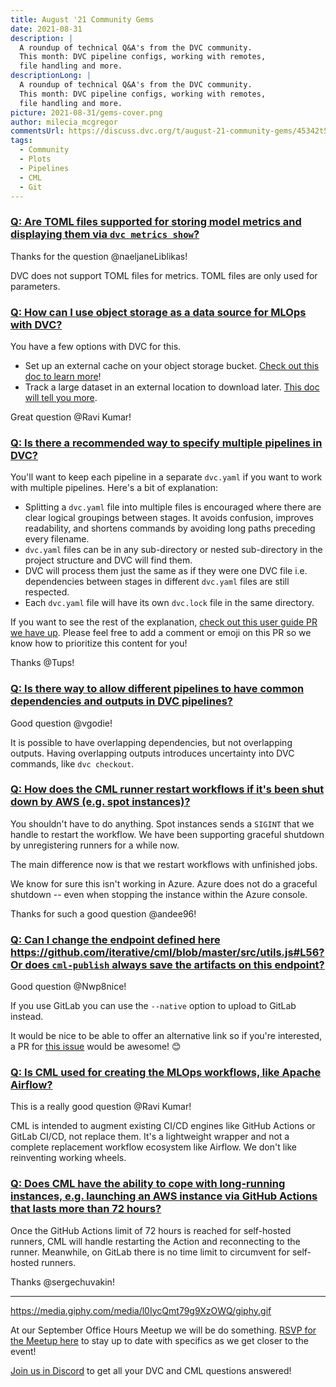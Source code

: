 ```yaml
---
title: August '21 Community Gems
date: 2021-08-31
description: |
  A roundup of technical Q&A's from the DVC community.
  This month: DVC pipeline configs, working with remotes,
  file handling and more.
descriptionLong: |
  A roundup of technical Q&A's from the DVC community.
  This month: DVC pipeline configs, working with remotes,
  file handling and more.
picture: 2021-08-31/gems-cover.png
author: milecia_mcgregor
commentsUrl: https://discuss.dvc.org/t/august-21-community-gems/45342t5t4egrf4w
tags:
  - Community
  - Plots
  - Pipelines
  - CML
  - Git
---
```


### [Q: Are TOML files supported for storing model metrics and displaying them via `dvc metrics show`?](https://discord.com/channels/485586884165107732/485596304961962003/865974923079319563)

Thanks for the question @naeljaneLiblikas!

DVC does not support TOML files for metrics. TOML files are only used for
parameters.

### [Q: How can I use object storage as a data source for MLOps with DVC?](https://discord.com/channels/485586884165107732/485596304961962003/866393535296176148)

You have a few options with DVC for this.

- Set up an external cache on your object storage bucket.
  [Check out this doc to learn more](https://dvc.org/doc/user-guide/managing-external-data#setting-up-an-external-cache)!
- Track a large dataset in an external location to download later.
  [This doc will tell you more](https://dvc.org/doc/command-reference/add#example-transfer-to-remote-storage).

Great question @Ravi Kumar!

### [Q: Is there a recommended way to specify multiple pipelines in DVC?](https://discord.com/channels/485586884165107732/485596304961962003/864230750325047316)

You'll want to keep each pipeline in a separate `dvc.yaml` if you want to work
with multiple pipelines. Here's a bit of explanation:

- Splitting a `dvc.yaml` file into multiple files is encouraged where there are
  clear logical groupings between stages. It avoids confusion, improves
  readability, and shortens commands by avoiding long paths preceding every
  filename.
- `dvc.yaml` files can be in any sub-directory or nested sub-directory in the
  project structure and DVC will find them.
- DVC will process them just the same as if they were one DVC file i.e.
  dependencies between stages in different `dvc.yaml` files are still respected.
- Each `dvc.yaml` file will have its own `dvc.lock` file in the same directory.

If you want to see the rest of the explanation,
[check out this user guide PR we have up](https://github.com/iterative/dvc.org/issues/2494).
Please feel free to add a comment or emoji on this PR so we know how to
prioritize this content for you!

Thanks @Tups!

### [Q: Is there way to allow different pipelines to have common dependencies and outputs in DVC pipelines?](https://discord.com/channels/485586884165107732/563406153334128681/867747202306146335)

Good question @vgodie!

It is possible to have overlapping dependencies, but not overlapping outputs.
Having overlapping outputs introduces uncertainty into DVC commands, like
`dvc checkout`.

### [Q: How does the CML runner restart workflows if it's been shut down by AWS (e.g. spot instances)?](https://discord.com/channels/485586884165107732/728693131557732403/862641924200857660)

You shouldn't have to do anything. Spot instances sends a `SIGINT` that we
handle to restart the workflow. We have been supporting graceful shutdown by
unregistering runners for a while now.

The main difference now is that we restart workflows with unfinished jobs.

We know for sure this isn't working in Azure. Azure does not do a graceful
shutdown -- even when stopping the instance within the Azure console.

Thanks for such a good question @andee96!

### [Q: Can I change the endpoint defined here <https://github.com/iterative/cml/blob/master/src/utils.js#L56>? Or does `cml-publish` always save the artifacts on this endpoint?](https://discord.com/channels/485586884165107732/728693131557732403/864444303169421322)

Good question @Nwp8nice!

If you use GitLab you can use the `--native` option to upload to GitLab instead.

It would be nice to be able to offer an alternative link so if you're
interested, a PR for [this issue](https://github.com/iterative/cml/issues/291)
would be awesome! :blush:

### [Q: Is CML used for creating the MLOps workflows, like Apache Airflow?](https://discord.com/channels/485586884165107732/728693131557732403/866624571519664128)

This is a really good question @Ravi Kumar!

CML is intended to augment existing CI/CD engines like GitHub Actions or GitLab
CI/CD, not replace them. It's a lightweight wrapper and not a complete
replacement workflow ecosystem like Airflow. We don't like reinventing working
wheels.

### [Q: Does CML have the ability to cope with long-running instances, e.g. launching an AWS instance via GitHub Actions that lasts more than 72 hours?](https://discord.com/channels/485586884165107732/728693131557732403/866730530262351873)

Once the GitHub Actions limit of 72 hours is reached for self-hosted runners,
CML will handle restarting the Action and reconnecting to the runner. Meanwhile,
on GitLab there is no time limit to circumvent for self-hosted runners.

Thanks @sergechuvakin!

---

https://media.giphy.com/media/l0IycQmt79g9XzOWQ/giphy.gif

At our September Office Hours Meetup we will be do something.
[RSVP for the Meetup here](https://www.meetup.com/DVC-Community-Virtual-Meetups/events/279024694/)
to stay up to date with specifics as we get closer to the event!

[Join us in Discord](https://discord.com/invite/dvwXA2N) to get all your DVC and
CML questions answered!
